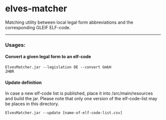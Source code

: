 # elves-matcher
Matching utility between local legal form abbreviations and the corresponding GLEIF ELF-code.

-----
### Usages:
#### Convert a given legal form to an elf-code
```
ElvesMatcher.jar --legislation DE --convert GmbH  
2HBR
```
#### Update definition
In case a new elf-code list is published, place it into /src/main/resources and build the jar. 
Please note that only one version of the elf-code-list may be places in this directory.
```
ElvesMatcher.jar --update [name-of-elf-code-list.csv]  
```


